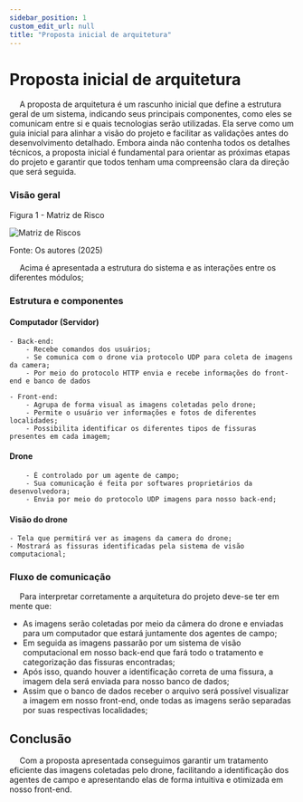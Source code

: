 ```yaml
---
sidebar_position: 1
custom_edit_url: null
title: "Proposta inicial de arquitetura"
---
```


# Proposta inicial de arquitetura
&emsp; A proposta de arquitetura é um rascunho inicial que define a estrutura geral de um sistema, indicando seus principais componentes, como eles se comunicam entre si e quais tecnologias serão utilizadas. Ela serve como um guia inicial para alinhar a visão do projeto e facilitar as validações antes do desenvolvimento detalhado. Embora ainda não contenha todos os detalhes técnicos, a proposta inicial é fundamental para orientar as próximas etapas do projeto e garantir que todos tenham uma compreensão clara da direção que será seguida.

### Visão geral

<p style={{textAlign: 'center'}}>Figura 1 - Matriz de Risco</p>
<div style={{margin: 25}}>
    <div style={{textAlign: 'center'}}>
        <img src={require("../../../static/img/arquitetura.png").default} style={{width: 800}} alt="Matriz de Riscos" />
        <br/>
    </div>
</div>
<p style={{textAlign: 'center'}}>Fonte: Os autores (2025)</p>

&emsp; Acima é apresentada a estrutura do sistema e as interações entre os diferentes módulos;

### Estrutura e componentes

#### Computador (Servidor)

    - Back-end:
        - Recebe comandos dos usuários;
        - Se comunica com o drone via protocolo UDP para coleta de imagens da camera;
        - Por meio do protocolo HTTP envia e recebe informações do front-end e banco de dados
    
    - Front-end:
        - Agrupa de forma visual as imagens coletadas pelo drone;
        - Permite o usuário ver informações e fotos de diferentes localidades;
        - Possibilita identificar os diferentes tipos de fissuras presentes em cada imagem;
    
#### Drone
        - É controlado por um agente de campo;
        - Sua comunicação é feita por softwares proprietários da desenvolvedora;
        - Envia por meio do protocolo UDP imagens para nosso back-end;

#### Visão do drone
    - Tela que permitirá ver as imagens da camera do drone;
    - Mostrará as fissuras identificadas pela sistema de visão computacional;

### Fluxo de comunicação

&emsp; Para interpretar corretamente a arquitetura do projeto deve-se ter em mente que:

- As imagens serão coletadas por meio da câmera do drone e enviadas para um computador que estará juntamente dos agentes de campo;
- Em seguida as imagens passarão por um sistema de visão computacional em nosso back-end que fará todo o tratamento e categorização das fissuras encontradas;
- Após isso, quando houver a identificação correta de uma fissura, a imagem dela será enviada para nosso banco de dados;
- Assim que o banco de dados receber o arquivo será possível visualizar a imagem em nosso front-end, onde todas as imagens serão separadas por suas respectivas localidades;

## Conclusão

&emsp; Com a proposta apresentada conseguimos garantir um tratamento eficiente das imagens coletadas pelo drone, facilitando a identificação dos agentes de campo e apresentando elas de forma intuitiva e otimizada em nosso front-end.